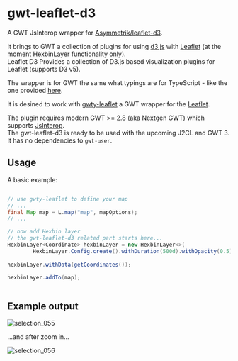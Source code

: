 # gwt-leaflet-d3
A GWT JsInterop wrapper for [Asymmetrik/leaflet-d3](https://github.com/Asymmetrik/leaflet-d3). 

It brings to GWT a collection of plugins for using [d3.js](http://d3js.org/) with [Leaflet](http://leafletjs.com/) (at the moment HexbinLayer functionality only).
<br />Leaflet D3 Provides a collection of D3.js based visualization plugins for Leaflet (supports D3 v5).

The wrapper is for GWT the same what typings are for TypeScript - like the one provided [here](https://github.com/Asymmetrik/leaflet-d3/blob/master/index.d.ts).  

It is desined to work with [gwty-leaflet](https://github.com/gwidgets/gwty-leaflet) a GWT wrapper for the [Leaflet](http://leafletjs.com/).

The plugin requires modern GWT >= 2.8 (aka Nextgen GWT) which supports [JsInterop](http://www.gwtproject.org/doc/latest/DevGuideCodingBasicsJsInterop.html).
<br />
The gwt-leaflet-d3 is ready to be used with the upcoming J2CL and GWT 3. It has no dependencies to `gwt-user`. 

## Usage

A basic example:

```java

// use gwty-leaflet to define your map
// ...
final Map map = L.map("map", mapOptions);
// ...

// now add Hexbin layer
// the gwt-leaflet-d3 related part starts here...
HexbinLayer<Coordinate> hexbinLayer = new HexbinLayer<>(
        HexbinLayer.Config.create().withDuration(500d).withOpacity(0.5).withRadius(12d).build());
        
hexbinLayer.withData(getCoordinates());

hexbinLayer.addTo(map);
                
```

## Example output
![selection_055](https://user-images.githubusercontent.com/16861531/44160203-ff743580-a0b9-11e8-862c-c02d5c67c4f2.png)

...and after zoom in...

![selection_056](https://user-images.githubusercontent.com/16861531/44160202-fdaa7200-a0b9-11e8-8cb7-c22cedef3342.png)
